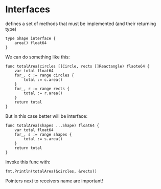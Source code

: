 # Interfaces
defines a set of methods that must be implemented (and their returning type)

```
type Shape interface {
    area() float64
}
```

We can do something like this:
```
func totalArea(circles []Circle, rects []Reactangle) flaote64 {
    var total float64
    for_, c := range circles {
        total := c.area()
    }
    for_, r := range rects {
        total := r.area()
    }
    return total
}
```

But in this case better will be interface:

```
func totalArea(shapes ...Shape) float64 {
    var total float64
    for_, s := range shapes {
        total := s.area()
    }
    return total
}
```

Invoke this func with:
```
fmt.Println(totalArea(&circles, &rects))
```
Pointers next to receivers name are important!